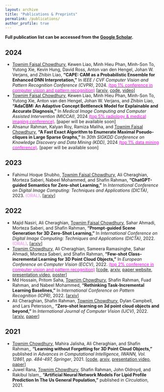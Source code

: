 ```yaml
---
layout: archive
title: "Publications & Preprints"
permalink: /publications/
author_profile: true
---
```


<!-- {% if author.googlescholar %}
  You can also find my articles on <u><a href="{{author.googlescholar}}">my Google Scholar profile</a>.</u>
{% endif %}

{% include base_path %}

{% for post in site.publications reversed %}
  {% include archive-single.html %}
{% endfor %} -->

**Full publication list can be accessed from the [Google Scholar](https://scholar.google.com/citations?user=Jwefna0AAAAJ&hl=en&authuser=1).**

## 2024
* <ins>Townim Faisal Chowdhury</ins>, Kewen Liao, Minh Hieu Phan, Minh-Son To, Yutong Xie, Kevin Hung, David Ross, Anton van den Hengel, Johan W. Verjans, and Zhibin Liao, **“CAPE: CAM as a Probabilistic Ensemble for Enhanced DNN Interpretation,”** In _IEEE / CVF Computer Vision and Pattern Recognition Conference (CVPR)_, 2024. [<span style="color:magenta">(top 1% conference in computer vision and pattern recognition)</span>](https://scholar.google.com.au/citations?view_op=top_venues&hl=en&vq=eng_computervisionpatternrecognition) [[arxiv](https://arxiv.org/abs/2404.02388), [code](https://github.com/AIML-MED/CAPE), [video](https://youtu.be/795LpFwni7c)] 
* <ins>Townim Faisal Chowdhury</ins>, Kewen Liao, Minh Hieu Phan, Minh-Son To, Yutong Xie, Anton van den Hengel, Johan W. Verjans, and Zhibin Liao, **“AdaCBM: An Adaptive Concept Bottleneck Model for Explainable and Accurate Diagnosis,”** In _Medical Image Computing and Computer Assisted Intervention (MICCAI)_, 2024 [<span style="color:magenta">(top 5% radiology & medical imaging conference)</span>](https://scholar.google.com/citations?view_op=top_venues&hl=en&vq=med_radiologymedicalimaging). [paper will be available soon] 
* Ahsanur Rahman, Kalyan Roy, Ramiza Maliha, and <ins>Townim Faisal Chowdhury</ins>, **“A Fast Exact Algorithm to Enumerate Maximal Pseudo-cliques in
Large Sparse Graphs,”** In _30th SIGKDD Conference on Knowledge Discovery and Data Mining (KDD)_, 2024 [<span style="color:magenta">(top 1% data mining conference)</span>](https://scholar.google.com.au/citations?view_op=top_venues&hl=en&vq=eng_datamininganalysis). [paper will be available soon] 

## 2023
* Fahimul Hoque Shubho, <ins>Townim Faisal Chowdhury</ins>, Ali Cheraghian, Morteza Saberi, Nabeel Mohammed, and Shafin Rahman, **“ChatGPT-guided Semantics for Zero-shot Learning,”** In _International Conference on Digital Image Computing: Techniques and Applications (DICTA)_, 2023. <span style="color:violet">(ORAL)</span>. [[arxiv](https://arxiv.org/pdf/2310.11657.pdf)] 

## 2022

* Majid Nasiri, Ali Cheraghian, <ins>Townim Faisal Chowdhury</ins>, Sahar Ahmadi, Morteza Saberi, and Shafin Rahman, **“Prompt-guided Scene Generation for 3D Zero-Shot Learning,”** In _International Conference on Digital Image Computing: Techniques and Applications (DICTA)_, 2022. <span style="color:violet">(ORAL)</span>. [[arxiv](https://arxiv.org/abs/2209.14690)] 
* <ins>Townim Chowdhury</ins>, Ali Cheraghian, Sameera Ramasinghe, Sahar Ahmadi, Morteza Saberi, and Shafin Rahman, **“Few-shot Class-incremental Learning for 3D Point Cloud Objects,”** In _European Conference on Computer Vision (ECCV)_, 2022. [<span style="color:magenta">(top 2% conference in computer vision and pattern recognition)</span>](https://scholar.google.com.au/citations?view_op=top_venues&hl=en&vq=eng_computervisionpatternrecognition) [[code](https://github.com/townim-faisal/FSCIL-3D), [arxiv](https://arxiv.org/abs/2205.15225), [paper website](https://www.ecva.net/papers/eccv_2022/papers_ECCV/html/3641_ECCV_2022_paper.php), [presentation video](https://drive.google.com/file/d/1MSxjX00gbtmlGycZ5MN3-I2e2DpsmmyH/view?usp=share_link), [poster](https://drive.google.com/file/d/1UpElr4wJRWPWaTrGmIHI3EDlzG7AvFMy/view?usp=share_link)]
* Md Hossain, Pritom Saha, <ins>Townim Chowdhury</ins>, Shafin Rahman, Fuad Rahman, and Nabeel Mohammed, **“Rethinking Task-Incremental Learning Baselines,”** In _International Conference on Pattern Recognition (ICPR)_, 2022. [[arxiv](https://arxiv.org/abs/2205.11367)]
* Ali Cheraghian, Shafin Rahman, <ins>Townim Chowdhury</ins>, Dylan Campbell, and Lars Petersson,, **“Zero-shot learning on 3d point cloud objects and beyond,”** In _International Journal of Computer Vision (IJCV)_, 2022. [[arxiv](https://arxiv.org/abs/2104.04980), [paper](https://link.springer.com/article/10.1007/s11263-022-01650-4)] 

## 2021
* <ins>Townim Chowdhury</ins>, Mahira Jalisha, Ali Cheraghian, and Shafin Rahman,, **“Learning without Forgetting for 3D Point Cloud Objects,”** published in _Advances in Computational Intelligence, IWANN, Vol. 12861, pp. 484-497, Springer_, 2021. [[code](https://github.com/townim-faisal/lwf-3D), [arxiv](https://arxiv.org/abs/2106.14275), [presentation video](http://iwann.ugr.es/virtuals2021/IWANN2021_073.mp4), [paper](https://link.springer.com/chapter/10.1007%2F978-3-030-85030-2_40)]
* Juwel Rana, <ins>Townim Chowdhury</ins>, Shafin Rahman, John Oldroyd, and Rakibul Islam,, **“Artificial Neural Network Models For Lipid Profile Prediction In The Us General Population,”** published in _Circulation_, 2021.
<!-- * Kalyan Roy, <ins>Townim Chowdhury</ins>, Ramiza Maliha, and Ahsanur Rahman, **“Quasi-Clique Enumerator (QCE): A Fast Algorithm to Enumerate Maximal Quasi-cliques in a Graph,”** (under review). -->
